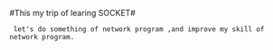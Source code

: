 #This my trip of learing SOCKET#

     let's do something of network program ,and improve my skill of network program.
